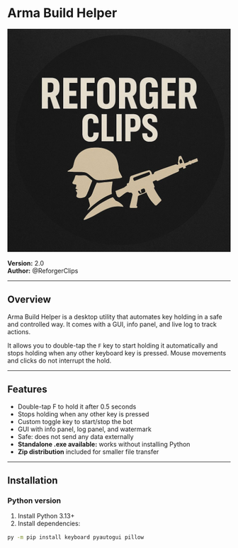 # Arma Build Helper

![Logo](Logo.ico)

**Version:** 2.0  
**Author:** @ReforgerClips

---

## Overview

Arma Build Helper is a desktop utility that automates key holding in a safe and controlled way. It comes with a GUI, info panel, and live log to track actions.  

It allows you to double-tap the `F` key to start holding it automatically and stops holding when any other keyboard key is pressed. Mouse movements and clicks do not interrupt the hold.

---

## Features

- Double-tap F to hold it after 0.5 seconds  
- Stops holding when any other key is pressed  
- Custom toggle key to start/stop the bot  
- GUI with info panel, log panel, and watermark  
- Safe: does not send any data externally  
- **Standalone .exe available:** works without installing Python  
- **Zip distribution** included for smaller file transfer

---

## Installation

### Python version
1. Install Python 3.13+  
2. Install dependencies:

```bash
py -m pip install keyboard pyautogui pillow
